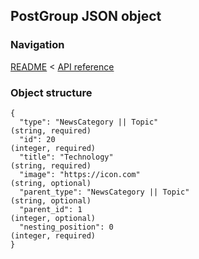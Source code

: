## PostGroup JSON object

### Navigation
[README](../../README.md)
<
[API reference](../api_reference.md)

### Object structure
```
{
  "type": "NewsCategory || Topic"                                               (string, required)
  "id": 20                                                                      (integer, required)
  "title": "Technology"                                                         (string, required)
  "image": "https://icon.com"                                                   (string, optional)
  "parent_type": "NewsCategory || Topic"                                        (string, optional)
  "parent_id": 1                                                                (integer, optional)
  "nesting_position": 0                                                         (integer, required)
}
```
